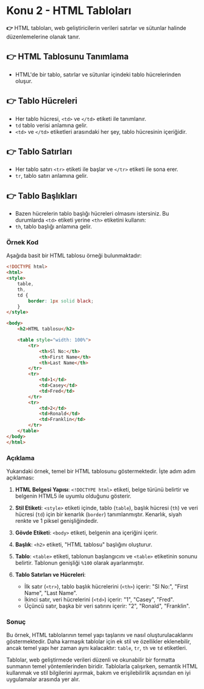 # Konu 2 - **HTML Tabloları**

**👉** HTML tabloları, web geliştiricilerin verileri satırlar ve sütunlar halinde düzenlemelerine olanak tanır.

## **👉** HTML Tablosunu Tanımlama

- HTML'de bir tablo, satırlar ve sütunlar içindeki tablo hücrelerinden oluşur.

## **👉** Tablo Hücreleri

- Her tablo hücresi, `<td>` ve `</td>` etiketi ile tanımlanır.
- `td` tablo verisi anlamına gelir.
- `<td>` ve `</td>` etiketleri arasındaki her şey, tablo hücresinin içeriğidir.

## **👉** Tablo Satırları

- Her tablo satırı `<tr>` etiketi ile başlar ve `</tr>` etiketi ile sona erer.
- `tr`, tablo satırı anlamına gelir.

## **👉** Tablo Başlıkları

- Bazen hücrelerin tablo başlığı hücreleri olmasını istersiniz. Bu durumlarda `<td>` etiketi yerine `<th>` etiketini kullanın:
- `th`, tablo başlığı anlamına gelir.

### Örnek Kod

Aşağıda basit bir HTML tablosu örneği bulunmaktadır:

```html
<!DOCTYPE html>
<html>
<style>
    table,
    th,
    td {
        border: 1px solid black;
    }
</style>

<body>
    <h2>HTML tablosu</h2>

    <table style="width: 100%">
        <tr>
            <th>Sl No:</th>
            <th>First Name</th>
            <th>Last Name</th>
        </tr>
        <tr>
            <td>1</td>
            <td>Casey</td>
            <td>Fred</td>
        </tr>
        <tr>
            <td>2</td>
            <td>Ronald</td>
            <td>Franklin</td>
        </tr>
    </table>
</body>
</html>
```

### Açıklama

Yukarıdaki örnek, temel bir HTML tablosunu göstermektedir. İşte adım adım açıklaması:

1. **HTML Belgesi Yapısı**: `<!DOCTYPE html>` etiketi, belge türünü belirtir ve belgenin HTML5 ile uyumlu olduğunu gösterir.

2. **Stil Etiketi**: `<style>` etiketi içinde, tablo (`table`), başlık hücresi (`th`) ve veri hücresi (`td`) için bir kenarlık (`border`) tanımlanmıştır. Kenarlık, siyah renkte ve 1 piksel genişliğindedir.

3. **Gövde Etiketi**: `<body>` etiketi, belgenin ana içeriğini içerir.

4. **Başlık**: `<h2>` etiketi, "HTML tablosu" başlığını oluşturur.

5. **Tablo**: `<table>` etiketi, tablonun başlangıcını ve `<table>` etiketinin sonunu belirtir. Tablonun genişliği `%100` olarak ayarlanmıştır.

6. **Tablo Satırları ve Hücreleri**:
    - İlk satır (`<tr>`), tablo başlık hücrelerini (`<th>`) içerir: "Sl No:", "First Name", "Last Name".
    - İkinci satır, veri hücrelerini (`<td>`) içerir: "1", "Casey", "Fred".
    - Üçüncü satır, başka bir veri satırını içerir: "2", "Ronald", "Franklin".

### Sonuç

Bu örnek, HTML tablolarının temel yapı taşlarını ve nasıl oluşturulacaklarını göstermektedir. Daha karmaşık tablolar için ek stil ve özellikler eklenebilir, ancak temel yapı her zaman aynı kalacaktır: `table`, `tr`, `th` ve `td` etiketleri.

Tablolar, web geliştirmede verileri düzenli ve okunabilir bir formatta sunmanın temel yöntemlerinden biridir. Tablolarla çalışırken, semantik HTML kullanmak ve stil bilgilerini ayırmak, bakım ve erişilebilirlik açısından en iyi uygulamalar arasında yer alır.